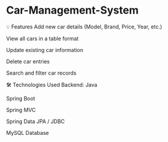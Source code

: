 # Car-Management-System
💡 Features
Add new car details (Model, Brand, Price, Year, etc.)

View all cars in a table format

Update existing car information

Delete car entries

Search and filter car records

🛠️ Technologies Used
Backend:
Java

Spring Boot

Spring MVC

Spring Data JPA / JDBC

MySQL Database
